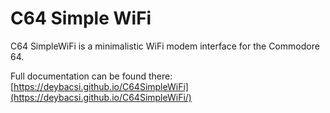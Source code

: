 # C64 Simple WiFi

C64 SimpleWiFi is a minimalistic WiFi modem interface for the Commodore 64.

Full documentation can be found there: [https://deybacsi.github.io/C64SimpleWiFi](https://deybacsi.github.io/C64SimpleWiFi/)

